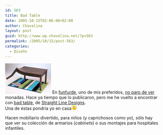 ```yaml
---
id: 563
title: Bad Table
date: 2005-10-15T02:06:08+02:00
author: Chavalina
layout: post
guid: http://www.wp.chavalina.net/?p=563
permalink: /2005/10/15/post-563/
categories:
  - Diseño
---
```

<img class="imgizqda" src="/imagenes/fotos/badtable.jpg" alt="Bad Table" /> En <a href="http://funfurde.blogspot.com/" target="_blank">funfurde</a>, uno de mis preferidos,  <a href="http://www.chavalina.net/comentar.php?idpost=235" target="_blank">no paro de ver</a> monadas. Hace ya tiempo que lo publicaron, pero me he vuelto a encontrar con <a href="http://funfurde.blogspot.com/2005/09/bad-table.html" target="_blank">bad table</a>, de <a href="http://www.straightlinedesigns.com/" target="_blank">Straight Line Designs</a>.  
Una de éstas pondr&iacute;a yo en casa![emo](/imagenes/emoticonos/sonrisa.gif) 

Hacen mobiliario divertido, para ni&ntilde;os (y caprichosos como yo), sólo hay que ver su colección de armarios (_cabinets_) o sus montajes para hospitales infantiles.